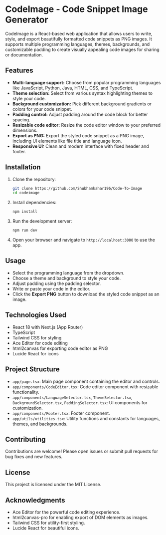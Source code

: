 # CodeImage - Code Snippet Image Generator

CodeImage is a React-based web application that allows users to write, style, and export beautifully formatted code snippets as PNG images. It supports multiple programming languages, themes, backgrounds, and customizable padding to create visually appealing code images for sharing or documentation.

## Features

- **Multi-language support:** Choose from popular programming languages like JavaScript, Python, Java, HTML, CSS, and TypeScript.
- **Theme selection:** Select from various syntax highlighting themes to style your code.
- **Background customization:** Pick different background gradients or colors for your code snippet.
- **Padding control:** Adjust padding around the code block for better spacing.
- **Resizable code editor:** Resize the code editor window to your preferred dimensions.
- **Export as PNG:** Export the styled code snippet as a PNG image, including UI elements like file title and language icon.
- **Responsive UI:** Clean and modern interface with fixed header and footer.

## Installation

1. Clone the repository:

   ```bash
   git clone https://github.com/Shubhamkahar196/Code-To-Image
   cd codeimage
   ```

2. Install dependencies:

   ```bash
   npm install
   ```

3. Run the development server:

   ```bash
   npm run dev
   ```

4. Open your browser and navigate to `http://localhost:3000` to use the app.

## Usage

- Select the programming language from the dropdown.
- Choose a theme and background to style your code.
- Adjust padding using the padding selector.
- Write or paste your code in the editor.
- Click the **Export PNG** button to download the styled code snippet as an image.

## Technologies Used

- React 18 with Next.js (App Router)
- TypeScript
- Tailwind CSS for styling
- Ace Editor for code editing
- html2canvas for exporting code editor as PNG
- Lucide React for icons

## Project Structure

- `app/page.tsx`: Main page component containing the editor and controls.
- `app/components/CodeEditor.tsx`: Code editor component with resizable functionality.
- `app/components/LanguageSelector.tsx`, `ThemeSelector.tsx`, `BackgroundSelector.tsx`, `PaddingSelector.tsx`: UI components for customization.
- `app/components/Footer.tsx`: Footer component.
- `app/utils/utilities.tsx`: Utility functions and constants for languages, themes, and backgrounds.

## Contributing

Contributions are welcome! Please open issues or submit pull requests for bug fixes and new features.

## License

This project is licensed under the MIT License.

## Acknowledgments

- Ace Editor for the powerful code editing experience.
- html2canvas-pro for enabling export of DOM elements as images.
- Tailwind CSS for utility-first styling.
- Lucide React for beautiful icons.
